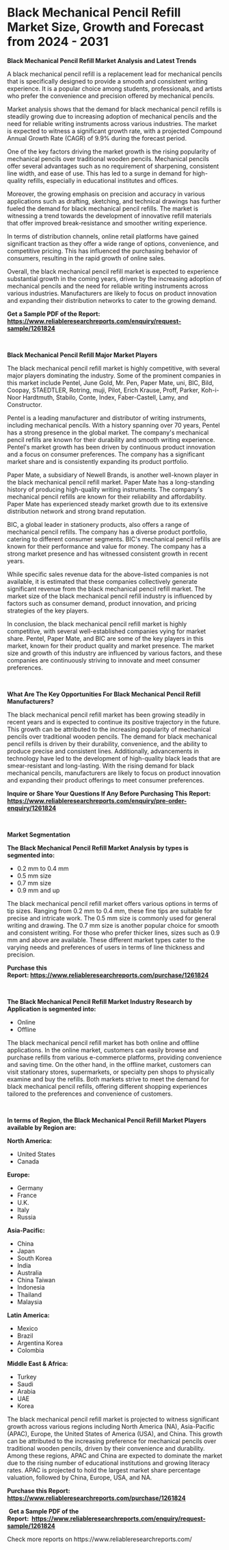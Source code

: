 <p><h1>Black Mechanical Pencil Refill Market Size, Growth and Forecast from 2024 - 2031</h1></p><p><strong>Black Mechanical Pencil Refill Market Analysis and Latest Trends</strong></p>
<p><p>A black mechanical pencil refill is a replacement lead for mechanical pencils that is specifically designed to provide a smooth and consistent writing experience. It is a popular choice among students, professionals, and artists who prefer the convenience and precision offered by mechanical pencils.</p><p>Market analysis shows that the demand for black mechanical pencil refills is steadily growing due to increasing adoption of mechanical pencils and the need for reliable writing instruments across various industries. The market is expected to witness a significant growth rate, with a projected Compound Annual Growth Rate (CAGR) of 9.9% during the forecast period.</p><p>One of the key factors driving the market growth is the rising popularity of mechanical pencils over traditional wooden pencils. Mechanical pencils offer several advantages such as no requirement of sharpening, consistent line width, and ease of use. This has led to a surge in demand for high-quality refills, especially in educational institutes and offices.</p><p>Moreover, the growing emphasis on precision and accuracy in various applications such as drafting, sketching, and technical drawings has further fueled the demand for black mechanical pencil refills. The market is witnessing a trend towards the development of innovative refill materials that offer improved break-resistance and smoother writing experience.</p><p>In terms of distribution channels, online retail platforms have gained significant traction as they offer a wide range of options, convenience, and competitive pricing. This has influenced the purchasing behavior of consumers, resulting in the rapid growth of online sales.</p><p>Overall, the black mechanical pencil refill market is expected to experience substantial growth in the coming years, driven by the increasing adoption of mechanical pencils and the need for reliable writing instruments across various industries. Manufacturers are likely to focus on product innovation and expanding their distribution networks to cater to the growing demand.</p></p>
<p><strong>Get a Sample PDF of the Report:&nbsp; <a href="https://www.reliableresearchreports.com/enquiry/request-sample/1261824">https://www.reliableresearchreports.com/enquiry/request-sample/1261824</a></strong></p>
<p>&nbsp;</p>
<p><strong>Black Mechanical Pencil Refill Major Market Players</strong></p>
<p><p>The black mechanical pencil refill market is highly competitive, with several major players dominating the industry. Some of the prominent companies in this market include Pentel, June Gold, Mr. Pen, Paper Mate, uni, BIC, Bild, Coopay, STAEDTLER, Rotring, muji, Pilot, Erich Krause, Proff, Parker, Koh-i-Noor Hardtmuth, Stabilo, Conte, Index, Faber-Castell, Lamy, and Constructor.</p><p>Pentel is a leading manufacturer and distributor of writing instruments, including mechanical pencils. With a history spanning over 70 years, Pentel has a strong presence in the global market. The company's mechanical pencil refills are known for their durability and smooth writing experience. Pentel's market growth has been driven by continuous product innovation and a focus on consumer preferences. The company has a significant market share and is consistently expanding its product portfolio.</p><p>Paper Mate, a subsidiary of Newell Brands, is another well-known player in the black mechanical pencil refill market. Paper Mate has a long-standing history of producing high-quality writing instruments. The company's mechanical pencil refills are known for their reliability and affordability. Paper Mate has experienced steady market growth due to its extensive distribution network and strong brand reputation.</p><p>BIC, a global leader in stationery products, also offers a range of mechanical pencil refills. The company has a diverse product portfolio, catering to different consumer segments. BIC's mechanical pencil refills are known for their performance and value for money. The company has a strong market presence and has witnessed consistent growth in recent years.</p><p>While specific sales revenue data for the above-listed companies is not available, it is estimated that these companies collectively generate significant revenue from the black mechanical pencil refill market. The market size of the black mechanical pencil refill industry is influenced by factors such as consumer demand, product innovation, and pricing strategies of the key players.</p><p>In conclusion, the black mechanical pencil refill market is highly competitive, with several well-established companies vying for market share. Pentel, Paper Mate, and BIC are some of the key players in this market, known for their product quality and market presence. The market size and growth of this industry are influenced by various factors, and these companies are continuously striving to innovate and meet consumer preferences.</p></p>
<p>&nbsp;</p>
<p><strong>What Are The Key Opportunities For Black Mechanical Pencil Refill Manufacturers?</strong></p>
<p><p>The black mechanical pencil refill market has been growing steadily in recent years and is expected to continue its positive trajectory in the future. This growth can be attributed to the increasing popularity of mechanical pencils over traditional wooden pencils. The demand for black mechanical pencil refills is driven by their durability, convenience, and the ability to produce precise and consistent lines. Additionally, advancements in technology have led to the development of high-quality black leads that are smear-resistant and long-lasting. With the rising demand for black mechanical pencils, manufacturers are likely to focus on product innovation and expanding their product offerings to meet consumer preferences.</p></p>
<p><strong>Inquire or Share Your Questions If Any Before Purchasing This Report: <a href="https://www.reliableresearchreports.com/enquiry/pre-order-enquiry/1261824">https://www.reliableresearchreports.com/enquiry/pre-order-enquiry/1261824</a></strong></p>
<p>&nbsp;</p>
<p><strong>Market Segmentation</strong></p>
<p><strong>The Black Mechanical Pencil Refill Market Analysis by types is segmented into:</strong></p>
<p><ul><li>0.2 mm to 0.4 mm</li><li>0.5 mm size</li><li>0.7 mm size</li><li>0.9 mm and up</li></ul></p>
<p><p>The black mechanical pencil refill market offers various options in terms of tip sizes. Ranging from 0.2 mm to 0.4 mm, these fine tips are suitable for precise and intricate work. The 0.5 mm size is commonly used for general writing and drawing. The 0.7 mm size is another popular choice for smooth and consistent writing. For those who prefer thicker lines, sizes such as 0.9 mm and above are available. These different market types cater to the varying needs and preferences of users in terms of line thickness and precision.</p></p>
<p><strong>Purchase this Report:&nbsp;<a href="https://www.reliableresearchreports.com/purchase/1261824">https://www.reliableresearchreports.com/purchase/1261824</a></strong></p>
<p>&nbsp;</p>
<p><strong>The Black Mechanical Pencil Refill Market Industry Research by Application is segmented into:</strong></p>
<p><ul><li>Online</li><li>Offline</li></ul></p>
<p><p>The black mechanical pencil refill market has both online and offline applications. In the online market, customers can easily browse and purchase refills from various e-commerce platforms, providing convenience and saving time. On the other hand, in the offline market, customers can visit stationary stores, supermarkets, or specialty pen shops to physically examine and buy the refills. Both markets strive to meet the demand for black mechanical pencil refills, offering different shopping experiences tailored to the preferences and convenience of customers.</p></p>
<p>&nbsp;</p>
<p><strong>In terms of Region, the Black Mechanical Pencil Refill Market Players available by Region are:</strong></p>
<p>
    <p> <strong> North America: </strong>
        <ul>
            <li>United States</li>
            <li>Canada</li>
        </ul>
        </p> 
    <p> <strong> Europe: </strong>
        <ul>
            <li>Germany</li>
            <li>France</li>
            <li>U.K.</li>
            <li>Italy</li>
            <li>Russia</li>
        </ul>
        </p> 
    <p> <strong> Asia-Pacific: </strong>
        <ul>
            <li>China</li>
            <li>Japan</li>
            <li>South Korea</li>
            <li>India</li>
            <li>Australia</li>
            <li>China Taiwan</li>
            <li>Indonesia</li>
            <li>Thailand</li>
            <li>Malaysia</li>
        </ul>
        </p> 
    <p> <strong> Latin America: </strong>
        <ul>
            <li>Mexico</li>
            <li>Brazil</li>
            <li>Argentina Korea</li>
            <li>Colombia</li>
        </ul>
        </p> 
    <p> <strong> Middle East & Africa: </strong>
        <ul>
            <li>Turkey</li>
            <li>Saudi</li>
            <li>Arabia</li>
            <li>UAE</li>
            <li>Korea</li>
        </ul>
    </p>
    </p>
<p><p>The black mechanical pencil refill market is projected to witness significant growth across various regions including North America (NA), Asia-Pacific (APAC), Europe, the United States of America (USA), and China. This growth can be attributed to the increasing preference for mechanical pencils over traditional wooden pencils, driven by their convenience and durability. Among these regions, APAC and China are expected to dominate the market due to the rising number of educational institutions and growing literacy rates. APAC is projected to hold the largest market share percentage valuation, followed by China, Europe, USA, and NA.</p></p>
<p><strong>Purchase this Report: <a href="https://www.reliableresearchreports.com/purchase/1261824">https://www.reliableresearchreports.com/purchase/1261824</a></strong></p>
<p>&nbsp;<strong>Get a Sample PDF of the Report:&nbsp;&nbsp;<a href="https://www.reliableresearchreports.com/enquiry/request-sample/1261824">https://www.reliableresearchreports.com/enquiry/request-sample/1261824</a></strong></p>
<p><strong></strong></p>
<p>Check more reports on https://www.reliableresearchreports.com/</p>